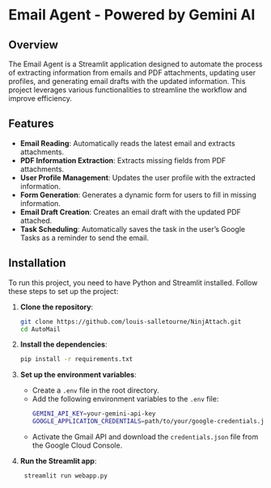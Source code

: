 # Email Agent - Powered by Gemini AI

## Overview

The Email Agent is a Streamlit application designed to automate the process of extracting information from emails and PDF attachments, updating user profiles, and generating email drafts with the updated information. This project leverages various functionalities to streamline the workflow and improve efficiency.

## Features

- **Email Reading**: Automatically reads the latest email and extracts attachments.
- **PDF Information Extraction**: Extracts missing fields from PDF attachments.
- **User Profile Management**: Updates the user profile with the extracted information.
- **Form Generation**: Generates a dynamic form for users to fill in missing information.
- **Email Draft Creation**: Creates an email draft with the updated PDF attached.
- **Task Scheduling**: Automatically saves the task in the user’s Google Tasks as a reminder to send the email.

## Installation

To run this project, you need to have Python and Streamlit installed. Follow these steps to set up the project:

1. **Clone the repository**:
   ```bash
   git clone https://github.com/louis-salletourne/NinjAttach.git
   cd AutoMail
   ```

2. **Install the dependencies**:
   ```bash
   pip install -r requirements.txt
   ```

3. **Set up the environment variables**:
    - Create a `.env` file in the root directory.
    - Add the following environment variables to the `.env` file:
      ```bash
      GEMINI_API_KEY=your-gemini-api-key
      GOOGLE_APPLICATION_CREDENTIALS=path/to/your/google-credentials.json
      ```
    - Activate the Gmail API and download the `credentials.json` file from the Google Cloud Console.

4. **Run the Streamlit app**:
   ```bash
    streamlit run webapp.py
    ```



   

